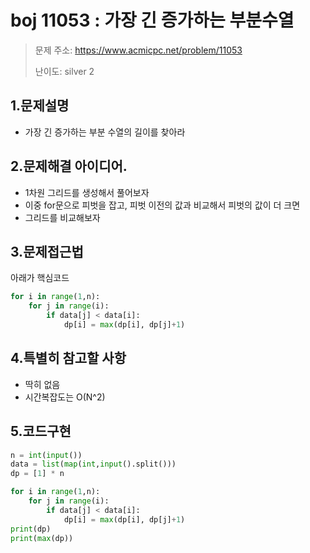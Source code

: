 # boj 11053 : 가장 긴 증가하는 부분수열
> 문제 주소: https://www.acmicpc.net/problem/11053
> 
> 난이도: silver 2

## 1.문제설명
- 가장 긴 증가하는 부분 수열의 길이를 찾아라

## 2.문제해결 아이디어.
- 1차원 그리드를 생성해서 풀어보자
- 이중 for문으로 피벗을 잡고, 피벗 이전의 값과 비교해서 피벗의 값이 더 크면
- 그리드를 비교해보자

## 3.문제접근법
아래가 핵심코드
```python
for i in range(1,n):
    for j in range(i):
        if data[j] < data[i]:
            dp[i] = max(dp[i], dp[j]+1)
```

## 4.특별히 참고할 사항
- 딱히 없음
- 시간복잡도는 O(N^2)

## 5.코드구현
``` python
n = int(input())
data = list(map(int,input().split()))
dp = [1] * n

for i in range(1,n):
    for j in range(i):
        if data[j] < data[i]:
            dp[i] = max(dp[i], dp[j]+1)
print(dp)
print(max(dp))
```